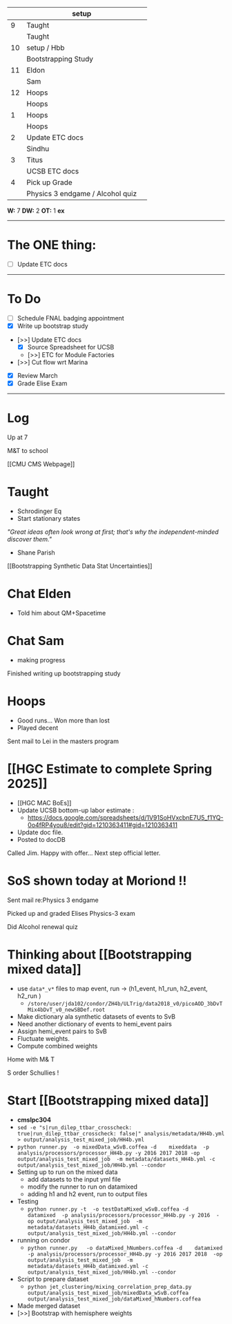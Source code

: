 
|     | setup                            |     |
| --- | -------------------------------- | --- |
| 9   | Taught                           |     |
|     | Taught                           |     |
| 10  | setup / Hbb                      |     |
|     | Bootstrapping Study              |     |
| 11  | Eldon                            |     |
|     | Sam                              |     |
| 12  | Hoops                            |     |
|     | Hoops                            |     |
| 1   | Hoops                            |     |
|     | Hoops                            |     |
| 2   | Update ETC docs                  |     |
|     | Sindhu                           |     |
| 3   | Titus                            |     |
|     | UCSB ETC docs                    |     |
| 4   | Pick up Grade                    |     |
|     | Physics 3 endgame / Alcohol quiz |     |

**W:** 7 
**DW:** 2 
**OT:** 1
**ex** 

---
# The ONE thing: 
- [ ] Update ETC docs

---
# To Do

- [ ]  Schedule FNAL badging appointment
- [x] Write up bootstrap study
- [>>] Update ETC docs
	- [x] Source Spreadsheet for UCSB 
	- [>>] ETC for Module Factories
- [>>] Cut flow wrt Marina
- [x] Review March
- [x] Grade Elise Exam

---

# Log

Up at 7 

M&T to school

[[CMU CMS Webpage]]

# Taught
- Schrodinger Eq
- Start stationary states

*"Great ideas often look wrong at first; that's why the independent-minded discover them."*
- Shane Parish 

[[Bootstrapping Synthetic Data Stat Uncertainties]]

# Chat Elden 
- Told him about QM+Spacetime

# Chat Sam
- making progress

Finished writing up bootstrapping study

# Hoops
- Good runs... Won more than lost
- Played decent

Sent mail to Lei in the masters program 

# [[HGC Estimate to complete Spring 2025]]
- [[HGC MAC BoEs]]
- Update UCSB bottom-up labor estimate : 
	- https://docs.google.com/spreadsheets/d/1V91SoHVxcbnE7U5_f1YQ-0o4fRP4you8/edit?gid=1210363411#gid=1210363411
- Update doc file. 
- Posted to docDB

Called Jim.  Happy with offer... Next step official letter.

# SoS shown today at Moriond !!

Sent mail re:Physics 3 endgame

Picked up and graded Elises Physics-3 exam

Did Alcohol renewal quiz

# Thinking about [[Bootstrapping mixed data]]
- use `data*_v*` files to map event, run   -> (h1_event, h1_run, h2_event, h2_run )
	- `/store/user/jda102/condor/ZH4b/ULTrig/data2018_v0/picoAOD_3bDvTMix4bDvT_v0_newSBDef.root` 
- Make dictionary ala synthetic datasets of events to SvB 
- Need another dictionary of events to hemi_event pairs
- Assign hemi_event pairs to SvB 
- Fluctuate weights. 
- Compute combined weights


Home with M& T

S order Schullies !

# Start [[Bootstrapping mixed data]]
- **cmslpc304**
- `sed -e "s|run_dilep_ttbar_crosscheck: true|run_dilep_ttbar_crosscheck: false|" analysis/metadata/HH4b.yml > output/analysis_test_mixed_job/HH4b.yml`
- `python runner.py  -o mixedData_wSvB.coffea -d    mixeddata  -p analysis/processors/processor_HH4b.py -y 2016 2017 2018 -op output/analysis_test_mixed_job  -m metadata/datasets_HH4b.yml -c output/analysis_test_mixed_job/HH4b.yml --condor`
- Setting up to run on the mixed data
	- add datasets to the input yml file
	- modify the runner to run on datamixed
	- adding h1 and h2 event, run to output files
- Testing
	- `python runner.py -t  -o testDataMixed_wSvB.coffea -d    datamixed  -p analysis/processors/processor_HH4b.py -y 2016  -op output/analysis_test_mixed_job  -m metadata/datasets_HH4b_datamixed.yml -c output/analysis_test_mixed_job/HH4b.yml --condor`
- running on condor
	- `python runner.py   -o dataMixed_hNumbers.coffea -d    datamixed  -p analysis/processors/processor_HH4b.py -y 2016 2017 2018  -op output/analysis_test_mixed_job  -m metadata/datasets_HH4b_datamixed.yml -c output/analysis_test_mixed_job/HH4b.yml --condor`
- Script to prepare dataset
	- `python jet_clustering/mixing_correlation_prep_data.py output/analysis_test_mixed_job/mixedData_wSvB.coffea  output/analysis_test_mixed_job/dataMixed_hNumbers.coffea `
- Made merged dataset
- [>>] Bootstrap with hemisphere weights